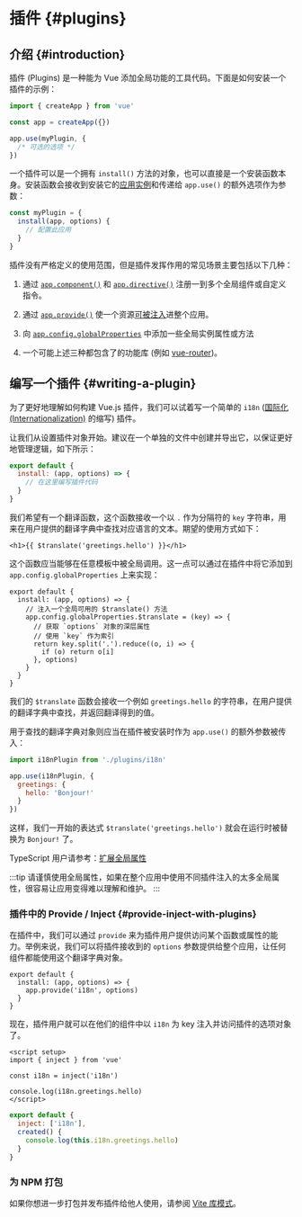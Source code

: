 # 插件 {#plugins}

## 介绍 {#introduction}

插件 (Plugins) 是一种能为 Vue 添加全局功能的工具代码。下面是如何安装一个插件的示例：

```js
import { createApp } from 'vue'

const app = createApp({})

app.use(myPlugin, {
  /* 可选的选项 */
})
```

一个插件可以是一个拥有 `install()` 方法的对象，也可以直接是一个安装函数本身。安装函数会接收到安装它的[应用实例](/api/application)和传递给 `app.use()` 的额外选项作为参数：

```js
const myPlugin = {
  install(app, options) {
    // 配置此应用
  }
}
```

插件没有严格定义的使用范围，但是插件发挥作用的常见场景主要包括以下几种：

1. 通过 [`app.component()`](/api/application#app-component) 和 [`app.directive()`](/api/application#app-directive) 注册一到多个全局组件或自定义指令。

2. 通过 [`app.provide()`](/api/application#app-provide) 使一个资源[可被注入](/guide/components/provide-inject)进整个应用。

3. 向 [`app.config.globalProperties`](/api/application#app-config-globalproperties) 中添加一些全局实例属性或方法

4. 一个可能上述三种都包含了的功能库 (例如 [vue-router](https://github.com/vuejs/vue-router-next))。

## 编写一个插件 {#writing-a-plugin}

为了更好地理解如何构建 Vue.js 插件，我们可以试着写一个简单的 `i18n` ([国际化 (Internationalization)](https://en.wikipedia.org/wiki/Internationalization_and_localization) 的缩写) 插件。

让我们从设置插件对象开始。建议在一个单独的文件中创建并导出它，以保证更好地管理逻辑，如下所示：

```js [plugins/i18n.js]
export default {
  install: (app, options) => {
    // 在这里编写插件代码
  }
}
```

我们希望有一个翻译函数，这个函数接收一个以 `.` 作为分隔符的 `key` 字符串，用来在用户提供的翻译字典中查找对应语言的文本。期望的使用方式如下：

```vue-html
<h1>{{ $translate('greetings.hello') }}</h1>
```

这个函数应当能够在任意模板中被全局调用。这一点可以通过在插件中将它添加到 `app.config.globalProperties` 上来实现：

```js{3-10} [plugins/i18n.js]
export default {
  install: (app, options) => {
    // 注入一个全局可用的 $translate() 方法
    app.config.globalProperties.$translate = (key) => {
      // 获取 `options` 对象的深层属性
      // 使用 `key` 作为索引
      return key.split('.').reduce((o, i) => {
        if (o) return o[i]
      }, options)
    }
  }
}
```

我们的 `$translate` 函数会接收一个例如 `greetings.hello` 的字符串，在用户提供的翻译字典中查找，并返回翻译得到的值。

用于查找的翻译字典对象则应当在插件被安装时作为 `app.use()` 的额外参数被传入：

```js
import i18nPlugin from './plugins/i18n'

app.use(i18nPlugin, {
  greetings: {
    hello: 'Bonjour!'
  }
})
```

这样，我们一开始的表达式 `$translate('greetings.hello')` 就会在运行时被替换为 `Bonjour!` 了。

TypeScript 用户请参考：[扩展全局属性](/guide/typescript/options-api#augmenting-global-properties) <sup class="vt-badge ts" />

:::tip
请谨慎使用全局属性，如果在整个应用中使用不同插件注入的太多全局属性，很容易让应用变得难以理解和维护。
:::

### 插件中的 Provide / Inject {#provide-inject-with-plugins}

在插件中，我们可以通过 `provide` 来为插件用户提供访问某个函数或属性的能力。举例来说，我们可以将插件接收到的 `options` 参数提供给整个应用，让任何组件都能使用这个翻译字典对象。

```js{10} [plugins/i18n.js]
export default {
  install: (app, options) => {
    app.provide('i18n', options)
  }
}
```

现在，插件用户就可以在他们的组件中以 `i18n` 为 key 注入并访问插件的选项对象了。

<div class="composition-api">

```vue
<script setup>
import { inject } from 'vue'

const i18n = inject('i18n')

console.log(i18n.greetings.hello)
</script>
```

</div>
<div class="options-api">

```js
export default {
  inject: ['i18n'],
  created() {
    console.log(this.i18n.greetings.hello)
  }
}
```

</div>

### 为 NPM 打包

如果你想进一步打包并发布插件给他人使用，请参阅 [Vite 库模式](https://vitejs.dev/guide/build.html#library-mode)。
